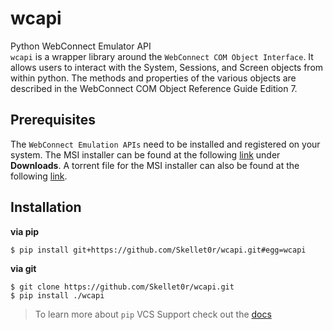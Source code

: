 # wcapi

Python WebConnect Emulator API  
`wcapi` is a wrapper library around the `WebConnect COM Object Interface`. It allows users to interact with the System, Sessions, and Screen objects from within python.
The methods and properties of the various objects are described in the WebConnect COM Object Reference Guide Edition 7.

## Prerequisites

The `WebConnect Emulation APIs` need to be installed and registered on your system.
The MSI installer can be found at the following [link](https://webconnect-demo.openconnect.com) under **Downloads**. A torrent file for the MSI installer can also be found at the following [link](http://www.mediafire.com/file/50q6ho1bu0pm6ch/wccomobj.msi.torrent/file).

## Installation

**via pip**

```shell
$ pip install git+https://github.com/Skellet0r/wcapi.git#egg=wcapi
```

**via git**

```shell
$ git clone https://github.com/Skellet0r/wcapi.git
$ pip install ./wcapi
```

> To learn more about `pip` VCS Support check out the [docs](https://pip.pypa.io/en/stable/reference/pip_install/#vcs-support)
